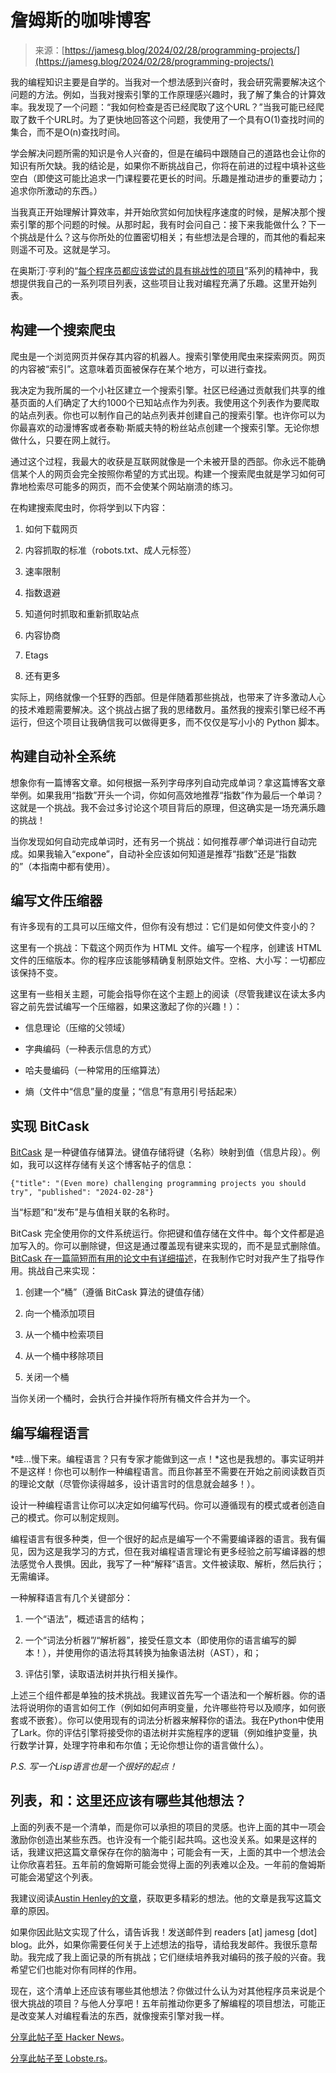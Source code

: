 <!--yml

category: 未分类

date: 2024-05-28 18:07:29

-->

# 詹姆斯的咖啡博客

> 来源：[https://jamesg.blog/2024/02/28/programming-projects/](https://jamesg.blog/2024/02/28/programming-projects/)

我的编程知识主要是自学的。当我对一个想法感到兴奋时，我会研究需要解决这个问题的方法。例如，当我对搜索引擎的工作原理感兴趣时，我了解了集合的计算效率。我发现了一个问题：“我如何检查是否已经爬取了这个URL？”当我可能已经爬取了数千个URL时。为了更快地回答这个问题，我使用了一个具有O(1)查找时间的集合，而不是O(n)查找时间。

学会解决问题所需的知识是令人兴奋的，但是在编码中跟随自己的道路也会让你的知识有所欠缺。我的结论是，如果你不断挑战自己，你将在前进的过程中填补这些空白（即使这可能比追求一门课程要花更长的时间。乐趣是推动进步的重要动力；追求你所激动的东西。）

当我真正开始理解计算效率，并开始欣赏如何加快程序速度的时候，是解决那个搜索引擎的那个问题的时候。从那时起，我有时会问自己：接下来我能做什么？下一个挑战是什么？这与你所处的位置密切相关；有些想法是合理的，而其他的看起来则遥不可及。这就是学习。

在奥斯汀·亨利的“[每个程序员都应该尝试的具有挑战性的项目](https://austinhenley.com/blog/morechallengingprojects.html)”系列的精神中，我想提供我自己的一系列项目列表，这些项目让我对编程充满了乐趣。这里开始列表。

## 构建一个搜索爬虫

爬虫是一个浏览网页并保存其内容的机器人。搜索引擎使用爬虫来探索网页。网页的内容被“索引”。这意味着页面被保存在某个地方，可以进行查找。

我决定为我所属的一个小社区建立一个搜索引擎。社区已经通过贡献我们共享的维基页面的人们确定了大约1000个已知站点作为列表。我使用这个列表作为要爬取的站点列表。你也可以制作自己的站点列表并创建自己的搜索引擎。也许你可以为你最喜欢的动漫博客或者泰勒·斯威夫特的粉丝站点创建一个搜索引擎。无论你想做什么，只要在网上就行。

通过这个过程，我最大的收获是互联网就像是一个未被开垦的西部。你永远不能确信某个人的网页会完全按照你希望的方式出现。构建一个搜索爬虫就是学习如何可靠地检索尽可能多的网页，而不会使某个网站崩溃的练习。

在构建搜索爬虫时，你将学到以下内容：

1.  如何下载网页

1.  内容抓取的标准（robots.txt、成人元标签）

1.  速率限制

1.  指数退避

1.  知道何时抓取和重新抓取站点

1.  内容协商

1.  Etags

1.  还有更多

实际上，网络就像一个狂野的西部。但是伴随着那些挑战，也带来了许多激动人心的技术难题需要解决。这个挑战占据了我的思绪数月。虽然我的搜索引擎已经不再运行，但这个项目让我确信我可以做得更多，而不仅仅是写小小的 Python 脚本。

## 构建自动补全系统

想象你有一篇博客文章。如何根据一系列字母序列自动完成单词？拿这篇博客文章举例。如果我用“指数”开头一个词，你如何高效地推荐“指数”作为最后一个单词？这就是一个挑战。我不会过多讨论这个项目背后的原理，但这确实是一场充满乐趣的挑战！

当你发现如何自动完成单词时，还有另一个挑战：如何推荐*哪个*单词进行自动完成。如果我输入“expone”，自动补全应该如何知道是推荐“指数”还是“指数的”（本指南中都有使用）。

## 编写文件压缩器

有许多现有的工具可以压缩文件，但你有没有想过：它们是如何使文件变小的？

这里有一个挑战：下载这个网页作为 HTML 文件。编写一个程序，创建该 HTML 文件的压缩版本。你的程序应该能够精确复制原始文件。空格、大小写：一切都应该保持不变。

这里有一些相关主题，可能会指导你在这个主题上的阅读（尽管我建议在读太多内容之前先尝试编写一个压缩器，如果这激起了你的兴趣！）：

+   信息理论（压缩的父领域）

+   字典编码（一种表示信息的方式）

+   哈夫曼编码（一种常用的压缩算法）

+   熵（文件中“信息”量的度量；“信息”有意用引号括起来）

## 实现 BitCask

[BitCask](https://riak.com/assets/bitcask-intro.pdf) 是一种键值存储算法。键值存储将键（名称）映射到值（信息片段）。例如，我可以这样存储有关这个博客帖子的信息：

```
{"title": "(Even more) challenging programming projects you should try", "published": "2024-02-28"} 
```

当“标题”和“发布”是与值相关联的名称时。

BitCask 完全使用你的文件系统运行。你把键和值存储在文件中。每个文件都是追加写入的。你可以删除键，但这是通过覆盖现有键来实现的，而不是显式删除值。[BitCask 在一篇简短而有用的论文中有详细描述](https://riak.com/assets/bitcask-intro.pdf)，在我制作它时对我产生了指导作用。挑战自己来实现：

1.  创建一个“桶”（遵循 BitCask 算法的键值存储）

1.  向一个桶添加项目

1.  从一个桶中检索项目

1.  从一个桶中移除项目

1.  关闭一个桶

当你关闭一个桶时，会执行合并操作将所有桶文件合并为一个。

## 编写编程语言

*哇...慢下来。编程语言？只有专家才能做到这一点！*这也是我想的。事实证明并不是这样！你也可以制作一种编程语言。而且你甚至不需要在开始之前阅读数百页的理论文献（尽管你读得越多，设计语言时的信息就会越多！）。

设计一种编程语言让你可以决定如何编写代码。你可以遵循现有的模式或者创造自己的模式。你可以制定规则。

编程语言有很多种类，但一个很好的起点是编写一个不需要编译器的语言。我有偏见，因为这是我学习的方式，但在我对编程语言理论有更多经验之前写编译器的想法感觉令人畏惧。因此，我写了一种“解释”语言。文件被读取、解析，然后执行；无需编译。

一种解释语言有几个关键部分：

1.  一个“语法”，概述语言的结构；

1.  一个“词法分析器”/“解析器”，接受任意文本（即使用你的语言编写的脚本！），并使用你的语法将其转换为抽象语法树（AST），和；

1.  评估引擎，读取语法树并执行相关操作。

上述三个组件都是单独的技术挑战。我建议首先写一个语法和一个解析器。你的语法将说明你的语言如何工作（例如如何声明变量，允许哪些符号以及顺序，如何嵌套或不嵌套）。你可以使用现有的词法分析器来解释你的语法。我在Python中使用了Lark。你的评估引擎将接受你的语法树并实施程序的逻辑（例如维护变量，执行数学计算，处理字符串和布尔值；无论你想让你的语言做什么）。

*P.S. 写一个Lisp语言也是一个很好的起点！*

## 列表，和：这里还应该有哪些其他想法？

上面的列表不是一个清单，而是你可以承担的项目的灵感。也许上面的其中一项会激励你创造出某些东西。也许没有一个能引起共鸣。这也没关系。如果是这样的话，我建议把这篇文章保存在你的脑海中；可能会有一天，上面的其中一个想法会让你欣喜若狂。五年前的詹姆斯可能会觉得上面的列表难以企及。一年前的詹姆斯可能会渴望这个列表。

我建议阅读[Austin Henley的文章](https://austinhenley.com/blog/morechallengingprojects.html)，获取更多精彩的想法。他的文章是我写这篇文章的原因。

如果你因此贴文实现了什么，请告诉我！发送邮件到 readers [at] jamesg [dot] blog。此外，如果你需要任何关于上述想法的指导，请给我发邮件。我很乐意帮助。我完成了我上面记录的所有挑战；它们继续培养我对编码的孩子般的兴奋。我希望它们也能对你有同样的作用。

现在，这个清单上还应该有哪些其他想法？你做过什么认为对其他程序员来说是个很大挑战的项目？与他人分享吧！五年前推动你更多了解编程的项目想法，可能正是改变某人对编程看法的东西，就像搜索引擎对我一样。

[分享此帖子至 Hacker News](https://news.ycombinator.com/submitlink?u=https://jamesg.blog/https://jamesg.blog/2024/02/28/programming-projects/&t=(Even%20more)%20challenging%20programming%20projects%20you%20should%20try)。

[分享此帖子至 Lobste.rs](https://lobste.rs/stories/new?url=https://jamesg.blog/https://jamesg.blog/2024/02/28/programming-projects/&title=(Even%20more)%20challenging%20programming%20projects%20you%20should%20try)。
